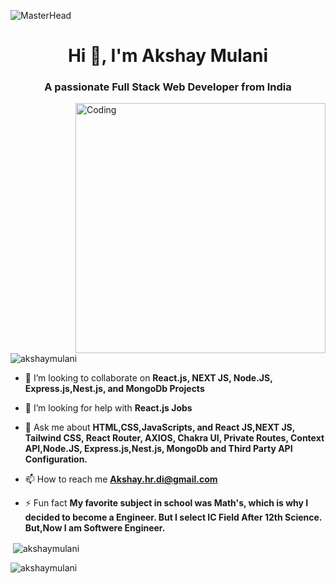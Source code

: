 ![MasterHead](https://i.imgur.com/nV6eeEC.png)



<h1 align="center">Hi 👋, I'm Akshay Mulani</h1>
<h3 align="center">A passionate Full Stack Web Developer from India</h3>

<img align="right" alt="Coding" width="400" src="https://c.tenor.com/flflC6GFzO8AAAAd/sultan-alrefaei-programmer.gif" />

<p align="left"> <img src="https://komarev.com/ghpvc/?username=akshaymulani&label=Profile%20views&color=0e75b6&style=flat" alt="akshaymulani" /> </p>

- 👯 I’m looking to collaborate on **React.js, NEXT JS, Node.JS, Express.js,Nest.js, and MongoDb Projects**

- 🤝 I’m looking for help with **React.js Jobs**

- 💬 Ask me about **HTML,CSS,JavaScripts, and React JS,NEXT JS, Tailwind CSS, React Router, AXIOS, Chakra UI, Private
Routes, Context API,Node.JS, Express.js,Nest.js, MongoDb and Third Party API Configuration.**

- 📫 How to reach me **Akshay.hr.di@gmail.com**

- ⚡ Fun fact **My favorite subject in school was Math's, which is why I decided to become a Engineer. But I select IC Field After 12th Science. But,Now I am Softwere Engineer.**

<!-- <h3 align="left">Connect with me:</h3>
<p align="left">
<a href="https://linkedin.com/in/akshay-mulani-219363187" target="blank"><img align="center" src="https://raw.githubusercontent.com/rahuldkjain/github-profile-readme-generator/master/src/images/icons/Social/linked-in-alt.svg" alt="akshay-mulani-219363187" height="30" width="40" /></a>
<a href="https://codesandbox.com/akshaymulani" target="blank"><img align="center" src="https://raw.githubusercontent.com/rahuldkjain/github-profile-readme-generator/master/src/images/icons/Social/codesandbox.svg" alt="akshaymulani" height="30" width="40" /></a>
</p>

 <h3 align="left">Languages and Tools:</h3>
<p align="left"> <a href="https://www.w3schools.com/css/" target="_blank" rel="noreferrer"> <img src="https://raw.githubusercontent.com/devicons/devicon/master/icons/css3/css3-original-wordmark.svg" alt="css3" width="40" height="40"/> </a> <a href="https://www.w3.org/html/" target="_blank" rel="noreferrer"> <img src="https://raw.githubusercontent.com/devicons/devicon/master/icons/html5/html5-original-wordmark.svg" alt="html5" width="40" height="40"/> </a> <a href="https://developer.mozilla.org/en-US/docs/Web/JavaScript" target="_blank" rel="noreferrer"> <img src="https://raw.githubusercontent.com/devicons/devicon/master/icons/javascript/javascript-original.svg" alt="javascript" width="40" height="40"/> </a> <a href="https://reactjs.org/" target="_blank" rel="noreferrer"> <img src="https://raw.githubusercontent.com/devicons/devicon/master/icons/react/react-original-wordmark.svg" alt="react" width="40" height="40"/> </a> <a href="https://webpack.js.org" target="_blank" rel="noreferrer"> <img src="https://raw.githubusercontent.com/devicons/devicon/d00d0969292a6569d45b06d3f350f463a0107b0d/icons/webpack/webpack-original-wordmark.svg" alt="webpack" width="40" height="40"/> </a> </p> -->

<p>&nbsp;<img align="center" src="(https://github-readme-stats.vercel.app/api?username=akshaymulani&show_icons=true&locale=en" alt="akshaymulani" /></p>

<p><img align="center" src="https://github-readme-streak-stats.herokuapp.com/?user=akshaymulani&" alt="akshaymulani" /></p>

